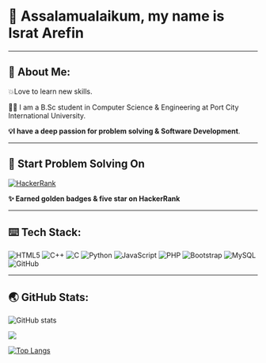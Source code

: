 # 🧕 Assalamualaikum, my name is Israt Arefin

_______________


## 💫 About Me:

💥Love to learn  new skills.

👩‍🎓 I am a B.Sc student in Computer Science & Engineering at Port City International University.

**💡I have a deep passion for problem solving & Software Development**.


_________


## 🧠 Start Problem Solving On
<p align="left">
  <a href="https://www.hackerrank.com/profile/israt_arefin" target="_blank">
    <img src="https://img.shields.io/badge/HackerRank-2EC866?style=for-the-badge&logo=HackerRank&logoColor=white" alt="HackerRank"/>
  </a>
</p>

**✨ Earned golden badges & five star on HackerRank**

__________

## ⌨️ Tech Stack:
![HTML5](https://img.shields.io/badge/html5-%23E34F26.svg?style=for-the-badge&logo=html5&logoColor=white) 
![C++](https://img.shields.io/badge/C++-00599C?style=for-the-badge&logo=c%2B%2B&logoColor=white)
![C](https://img.shields.io/badge/c-%2300599C.svg?style=for-the-badge&logo=c&logoColor=white) 
![Python](https://img.shields.io/badge/python-3670A0?style=for-the-badge&logo=python&logoColor=ffdd54) 
![JavaScript](https://img.shields.io/badge/javascript-%23323330.svg?style=for-the-badge&logo=javascript&logoColor=%23F7DF1E) 
![PHP](https://img.shields.io/badge/php-%23777BB4.svg?style=for-the-badge&logo=php&logoColor=white) 
![Bootstrap](https://img.shields.io/badge/bootstrap-%238511FA.svg?style=for-the-badge&logo=bootstrap&logoColor=white) 
![MySQL](https://img.shields.io/badge/mysql-4479A1.svg?style=for-the-badge&logo=mysql&logoColor=white) 
![GitHub](https://img.shields.io/badge/github-%23121011.svg?style=for-the-badge&logo=github&logoColor=white)

________


## 🌏 GitHub Stats:
![GitHub stats](https://github-readme-stats.vercel.app/api?username=IsratAfrin826&show_icons=true) 

![](https://github-readme-streak-stats.herokuapp.com/?user=IsratAfrin826&theme=dark&hide_border=false)<br/>

[![Top Langs](https://github-readme-stats.vercel.app/api/top-langs/?username=IsratAfrin826)](https://github.com/anuraghazra/github-readme-stats)






